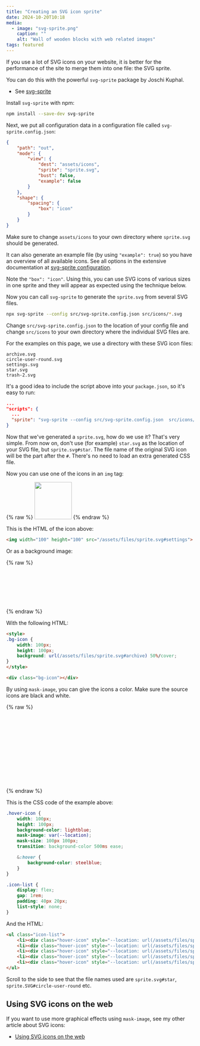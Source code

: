 ```yaml
---
title: "Creating an SVG icon sprite"
date: 2024-10-20T10:18
media:
  - image: "svg-sprite.png"
    caption: ""
    alt: "Wall of wooden blocks with web related images"
tags: featured
---
```


If you use a lot of SVG icons on your website, it is better for the performance of the site to merge them into one file:
the SVG sprite.

You can do this with the powerful `svg-sprite` package by Joschi Kuphal.

* See [svg-sprite](https://github.com/svg-sprite/svg-sprite)

Install `svg-sprite` with npm:

```bash
npm install --save-dev svg-sprite
```

Next, we put all configuration data in a configuration file called `svg-sprite.config.json`:

```json
{
    "path": "out",
    "mode": {
        "view": {
            "dest": "assets/icons",
            "sprite": "sprite.svg",
            "bust": false,
            "example": false
        }
    },
    "shape": {
        "spacing": {
            "box": "icon"
        }
    }
}
```

Make sure to change `assets/icons` to your own directory where `sprite.svg` should be generated.

It can also generate an example file (by using `"example": true`) so you have an overview of all available icons.
See all options in the extensive documentation at [svg-sprite configuration](https://github.com/svg-sprite/svg-sprite/blob/main/docs/configuration.md).

Note the `"box": "icon"`. Using this, you can use SVG icons of various sizes in one sprite
and they will appear as expected using the technique below.

Now you can call `svg-sprite` to generate the `sprite.svg` from several SVG files.

```bash
npx svg-sprite --config src/svg-sprite.config.json src/icons/*.svg
```

Change `src/svg-sprite.config.json` to the location of your config file
and change `src/icons` to your own directory where the individual SVG files are.

For the examples on this page, we use a directory with these SVG icon files:

```text
archive.svg
circle-user-round.svg
settings.svg
star.svg
trash-2.svg
```

It's a good idea to include the script above into your `package.json`, so it's easy to run:

```json
...
"scripts": {
  ...
  "sprite": "svg-sprite --config src/svg-sprite.config.json  src/icons/*.svg"
}
```

Now that we've generated a `sprite.svg`, how do we use it?
That's very simple. From now on, don't use (for example) `star.svg` as the location of your SVG file, but `sprite.svg#star`.
The file name of the original SVG icon will be the part after the `#`.
There's no need to load an extra generated CSS file.

Now you can use one of the icons in an `img` tag:

{% raw %}
<img width="100" height="100" src="/assets/files/sprite.svg#settings">
{% endraw %}

This is the HTML of the icon above:

```html
<img width="100" height="100" src="/assets/files/sprite.svg#settings">
```

Or as a background image:

{% raw %}
<style>
.bg-icon {
    width: 100px;
    height: 100px;
    background: url(/assets/files/sprite.svg#archive) 50%/cover;
}
</style>

<div class="bg-icon"></div>
{% endraw %}

With the following HTML:

```html
<style>
.bg-icon {
    width: 100px;
    height: 100px;
    background: url(/assets/files/sprite.svg#archive) 50%/cover;
}
</style>

<div class="bg-icon"></div>
```

By using `mask-image`, you can give the icons a color.
Make sure the source icons are black and white.

{% raw %}
<style>
.hover-icon {
    width: 100px;
    height: 100px;
    background-color: lightblue;
    mask-image: var(--location);
    mask-size: 100px 100px;
    transition: background-color 500ms ease;

    &:hover {
        background-color: steelblue;
    }
}

.icon-list {
    display: flex;
    gap: 1rem;
    padding: 40px 20px;
    list-style: none;
}
</style>

<ul class="icon-list">
    <li><div class="hover-icon" style="--location: url(/assets/files/sprite.svg#star)"></div></li>
    <li><div class="hover-icon" style="--location: url(/assets/files/sprite.svg#circle-user-round)"></div></li>
    <li><div class="hover-icon" style="--location: url(/assets/files/sprite.svg#settings)"></div></li>
    <li><div class="hover-icon" style="--location: url(/assets/files/sprite.svg#trash-2)"></div></li>
    <li><div class="hover-icon" style="--location: url(/assets/files/sprite.svg#archive)"></div></li>
</ul>
{% endraw %}

This is the CSS code of the example above:

```css
.hover-icon {
    width: 100px;
    height: 100px;
    background-color: lightblue;
    mask-image: var(--location);
    mask-size: 100px 100px;
    transition: background-color 500ms ease;

    &:hover {
        background-color: steelblue;
    }
}

.icon-list {
    display: flex;
    gap: 1rem;
    padding: 40px 20px;
    list-style: none;
}
```

And the HTML:

```html
<ul class="icon-list">
    <li><div class="hover-icon" style="--location: url(/assets/files/sprite.svg#star)"></div></li>
    <li><div class="hover-icon" style="--location: url(/assets/files/sprite.svg#circle-user-round)"></div></li>
    <li><div class="hover-icon" style="--location: url(/assets/files/sprite.svg#settings)"></div></li>
    <li><div class="hover-icon" style="--location: url(/assets/files/sprite.svg#trash-2)"></div></li>
    <li><div class="hover-icon" style="--location: url(/assets/files/sprite.svg#archive)"></div></li>
</ul>
```

Scroll to the side to see that the file names used are `sprite.svg#star`, `sprite.SVG#circle-user-round` etc.

## Using SVG icons on the web

If you want to use more graphical effects using `mask-image`, see my other article about SVG icons:

* [Using SVG icons on the web](using-svg-icons-on-the-web.html)